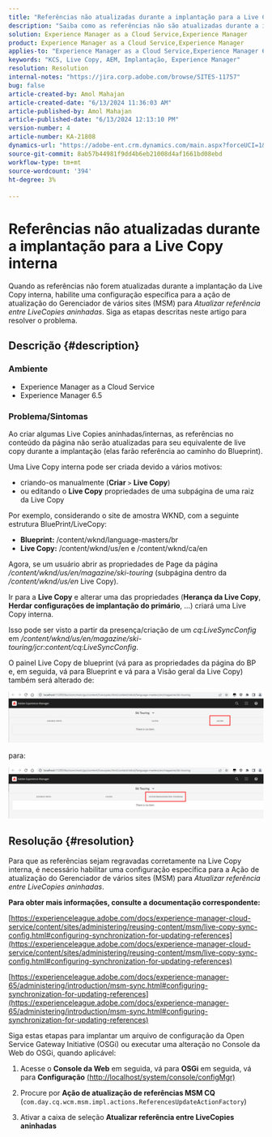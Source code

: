```yaml
---
title: "Referências não atualizadas durante a implantação para a Live Copy interna"
description: "Saiba como as referências não são atualizadas durante a implantação da Live Copy interna. Ativar uma configuração específica para o Gerenciador de vários sites"
solution: Experience Manager as a Cloud Service,Experience Manager
product: Experience Manager as a Cloud Service,Experience Manager
applies-to: "Experience Manager as a Cloud Service,Experience Manager 6.5"
keywords: "KCS, Live Copy, AEM, Implantação, Experience Manager"
resolution: Resolution
internal-notes: "https://jira.corp.adobe.com/browse/SITES-11757"
bug: false
article-created-by: Amol Mahajan
article-created-date: "6/13/2024 11:36:03 AM"
article-published-by: Amol Mahajan
article-published-date: "6/13/2024 12:13:10 PM"
version-number: 4
article-number: KA-21808
dynamics-url: "https://adobe-ent.crm.dynamics.com/main.aspx?forceUCI=1&pagetype=entityrecord&etn=knowledgearticle&id=06ffe51b-7929-ef11-840b-6045bd006704"
source-git-commit: 8ab57b44981f9dd4b6eb21008d4af1661bd08ebd
workflow-type: tm+mt
source-wordcount: '394'
ht-degree: 3%

---
```


# Referências não atualizadas durante a implantação para a Live Copy interna


Quando as referências não forem atualizadas durante a implantação da Live Copy interna, habilite uma configuração específica para a ação de atualização do Gerenciador de vários sites (MSM) para *Atualizar referência entre LiveCopies aninhadas*. Siga as etapas descritas neste artigo para resolver o problema.

## Descrição {#description}


### <b>Ambiente</b>

- Experience Manager as a Cloud Service
- Experience Manager 6.5


### <b>Problema/Sintomas</b>

Ao criar algumas Live Copies aninhadas/internas, as referências no conteúdo da página não serão atualizadas para seu equivalente de live copy durante a implantação (elas farão referência ao caminho do Blueprint).

Uma Live Copy interna pode ser criada devido a vários motivos:

- criando-os manualmente (<b>Criar</b> `>`  <b>Live Copy</b>)
- ou editando o <b>Live Copy</b> propriedades de uma subpágina de uma raiz da Live Copy




Por exemplo, considerando o site de amostra WKND, com a seguinte estrutura BluePrint/LiveCopy:

- <b>Blueprint:</b> /content/wknd/language-masters/br
- <b>Live Copy:</b> /content/wknd/us/en e /content/wknd/ca/en


Agora, se um usuário abrir as propriedades de Page da página */content/wknd/us/en/magazine/ski-touring* (subpágina dentro da */content/wknd/us/en* Live Copy).

Ir para a <b>Live Copy</b> e alterar uma das propriedades (<b>Herança da Live Copy</b>, <b>Herdar configurações de implantação do primário</b>, ...) criará uma Live Copy interna.

Isso pode ser visto a partir da presença/criação de um *cq:LiveSyncConfig* em */content/wknd/us/en/magazine/ski-touring/jcr:content/cq:LiveSyncConfig*.

O painel Live Copy de blueprint (vá para as propriedades da página do BP e, em seguida, vá para Blueprint e vá para a Visão geral da Live Copy) também será alterado de:

![](assets/___07ffe51b-7929-ef11-840b-6045bd006704___.png)

para:

![](assets/___09ffe51b-7929-ef11-840b-6045bd006704___.png)


## Resolução {#resolution}


Para que as referências sejam regravadas corretamente na Live Copy interna, é necessário habilitar uma configuração específica para a Ação de atualização do Gerenciador de vários sites (MSM) para *Atualizar referência entre LiveCopies aninhadas*.

<b>Para obter mais informações, consulte a documentação correspondente:</b>

[https://experienceleague.adobe.com/docs/experience-manager-cloud-service/content/sites/administering/reusing-content/msm/live-copy-sync-config.html#configuring-synchronization-for-updating-references](https://experienceleague.adobe.com/docs/experience-manager-cloud-service/content/sites/administering/reusing-content/msm/live-copy-sync-config.html#configuring-synchronization-for-updating-references)

[https://experienceleague.adobe.com/docs/experience-manager-65/administering/introduction/msm-sync.html#configuring-synchronization-for-updating-references](https://experienceleague.adobe.com/docs/experience-manager-65/administering/introduction/msm-sync.html#configuring-synchronization-for-updating-references)



Siga estas etapas para implantar um arquivo de configuração da Open Service Gateway Initiative (OSGi) ou executar uma alteração no Console da Web do OSGi, quando aplicável:

1. Acesse o <b>Console da Web</b> em seguida, vá para <b>OSGi</b> em seguida, vá para <b>Configuração</b> [(http://localhost/system/console/configMgr)](http://localhost/system/console/configMgr)


2. Procure por <b>Ação de atualização de referências MSM CQ</b> (`com.day.cq.wcm.msm.impl.actions.ReferencesUpdateActionFactory`)


3. Ativar a caixa de seleção <b>Atualizar referência entre LiveCopies aninhadas</b>

